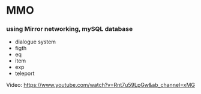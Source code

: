 # MMO

### using Mirror networking, mySQL database

* dialogue system
* figth
* eq
* item
* exp
* teleport

Video:
https://www.youtube.com/watch?v=Rnt7u59LpGw&ab_channel=xMG
